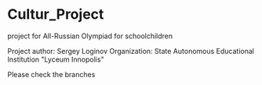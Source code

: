 # Cultur_Project
project for All-Russian Olympiad for schoolchildren


Project author: Sergey Loginov
Organization: State Autonomous Educational Institution "Lyceum Innopolis"

Please check the branches
